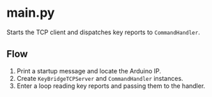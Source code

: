 # main.py

Starts the TCP client and dispatches key reports to `CommandHandler`.

## Flow

1. Print a startup message and locate the Arduino IP.
2. Create `KeyBridgeTCPServer` and `CommandHandler` instances.
3. Enter a loop reading key reports and passing them to the handler.
